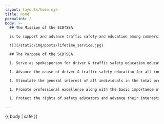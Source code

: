 ```yaml
---
layout: layouts/home.njk
title: Home
permalink: /
body: >-
  ## The Mission of the SCDTSEA

  is to support and advance traffic safety and education among commercial and public driving schools. The members work together to promote solutions and laws related to driver safety and education.

  ![](/static/img/posts/lifetime_service.jpg)

  ## The Purpose of the SCDTSEA

  1. Serve as spokesperson for driver & traffic safety education educators in South Carolina

  1. Advance the cause of driver & traffic safety education for all individuals.

  1. Stimulate the general interest of all individuals in the total program of driver & traffic safety through a wide variety of informative resources.

  1. Promote professional excellence along with the basic importance of the safety educator in the learning process.

  1. Protect the rights of safety educators and advance their interests and welfare.

---
```

{{ body | safe }}